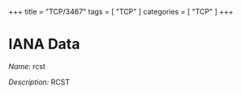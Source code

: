 +++
title = "TCP/3467"
tags = [ "TCP" ]
categories = [ "TCP" ]
+++

# IANA Data

_Name:_ rcst

_Description:_ RCST

